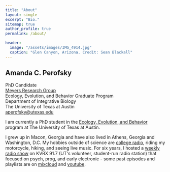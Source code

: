 ```yaml
---
title: "About"
layout: single
excerpt: "Bio."
sitemap: true
author_profile: true
permalink: /about/

header:
  image: "/assets/images/IMG_4914.jpg"
  caption: "Glen Canyon, Arizona. Credit: Sean Blackall"
---
```


## Amanda C. Perofsky
PhD Candidate <br>
[Meyers Research Group](http://www.bio.utexas.edu/research/meyers/)<br>
Ecology, Evolution, and Behavior Graduate Program <br>
Department of Integrative Biology <br>
The University of Texas at Austin <br>
<aperofsky@utexas.edu>

I am currently a PhD student in the [Ecology, Evolution, and Behavior](https://www.cns.utexas.edu/eeb-graduate-program) program at The University of Texas at Austin. <br>

I grew up in Macon, Georgia and have also lived in Athens, Georgia and Washington, D.C. My hobbies outside of science are [college radio](https://kvrx.org), riding my motorcycle, hiking, and seeing live music. For six years, I hosted a [weekly radio show](http://www.kvrx.org/schedule/programs/275) on KVRX 91.7 (UT's volunteer, student-run radio station) that focused on psych, prog, and early electronic - some past episodes and playlists are on [mixcloud](https://www.mixcloud.com/amanda-perofsky/) and [youtube](https://www.youtube.com/channel/UCEroWMrtC54xit3wEkDLkuw).
